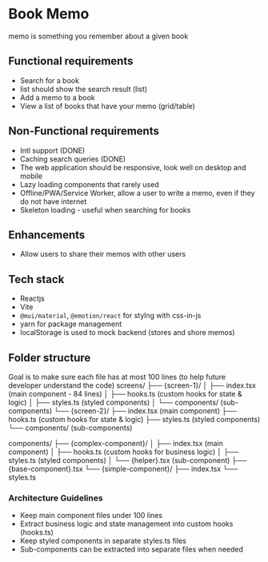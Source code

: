 # Book Memo
memo is something you remember about a given book

## Functional requirements
- Search for a book 
- list should show the search result (list)
- Add a memo to a book
- View a list of books that have your memo (grid/table)

## Non-Functional requirements
- Intl support (DONE)
- Caching search queries (DONE)
- The web application should be responsive, look well on desktop and mobile
- Lazy loading components that rarely used
- Offline/PWA/Service Worker, allow a user to write a memo, even if they do not have internet
- Skeleton loading - useful when searching for books



## Enhancements
- Allow users to share their memos with other users


## Tech stack
- Reactjs
- Vite
- `@mui/material`, `@emotion/react` for stylng with css-in-js
- yarn for package management
- localStorage is used to mock backend (stores and shore memos)

## Folder structure 
Goal is to make sure each file has at most 100 lines (to help future developer understand the code)
screens/
  ├── {screen-1}/
  │   ├── index.tsx       (main component - 84 lines)
  │   ├── hooks.ts        (custom hooks for state & logic)
  │   ├── styles.ts       (styled components)
  │   └── components/     (sub-components)
  └── {screen-2}/
      ├── index.tsx       (main component)
      ├── hooks.ts        (custom hooks for state & logic)
      ├── styles.ts       (styled components)
      └── components/     (sub-components)

components/
  ├── {complex-component}/
  │   ├── index.tsx       (main component)
  │   ├── hooks.ts        (custom hooks for business logic)
  │   ├── styles.ts       (styled components)
  │   └── {helper}.tsx    (sub-component)
  ├── {base-component}.tsx
  └── {simple-component}/
      ├── index.tsx
      └── styles.ts


### Architecture Guidelines
- Keep main component files under 100 lines
- Extract business logic and state management into custom hooks (hooks.ts)
- Keep styled components in separate styles.ts files
- Sub-components can be extracted into separate files when needed
